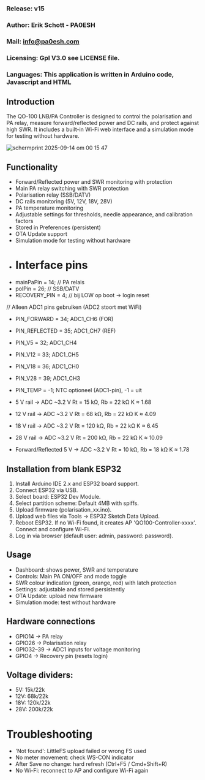 
### Release: v15
### Author: Erik Schott - PA0ESH
### Mail: info@pa0esh.com
### Licensing: Gpl V3.0 see LICENSE file.
### Languages: This application is written in Arduino code, Javascript and HTML


## Introduction
The QO-100 LNB/PA Controller is designed to control the polarisation and PA relay, measure forward/reflected power and DC rails, and protect against high SWR. It includes a built-in Wi-Fi web interface and a simulation mode for testing without hardware.

![schermprint 2025-09-14 om 00 15 47](https://github.com/user-attachments/assets/f8ee8201-3f2f-435c-aaaf-810131394f56)


## Functionality
- Forward/Reflected power and SWR monitoring with protection
- Main PA relay switching with SWR protection
- Polarisation relay (SSB/DATV)
- DC rails monitoring (5V, 12V, 18V, 28V)
- PA temperature monitoring
- Adjustable settings for thresholds, needle appearance, and calibration factors
- Stored in Preferences (persistent)
- OTA Update support
- Simulation mode for testing without hardware
- # Interface pins
- mainPaPin    = 14;   // PA relais
- polPin       = 26;   // SSB/DATV
- RECOVERY_PIN = 4;    // bij LOW op boot -> login reset

// Alleen ADC1 pins gebruiken (ADC2 stoort met WiFi)
- PIN_FORWARD   = 34;  ADC1_CH6  (FOR)
- PIN_REFLECTED = 35;  ADC1_CH7  (REF)
- PIN_V5        = 32;  ADC1_CH4
- PIN_V12       = 33;  ADC1_CH5
- PIN_V18       = 36;  ADC1_CH0
- PIN_V28       = 39;  ADC1_CH3
- PIN_TEMP      = -1;  NTC optioneel (ADC1-pin), -1 = uit

- 5 V rail → ADC ~3.2 V Rt = 15 kΩ, Rb = 22 kΩ K ≈ 1.68
- 12 V rail → ADC ~3.2 V Rt = 68 kΩ, Rb = 22 kΩ K ≈ 4.09
- 18 V rail → ADC ~3.2 V Rt = 120 kΩ, Rb = 22 kΩ K ≈ 6.45
- 28 V rail → ADC ~3.2 V Rt = 200 kΩ, Rb = 22 kΩ K ≈ 10.09
- Forward/Reflected 5 V → ADC ~3.2 V Rt = 10 kΩ, Rb = 18 kΩ K ≈ 1.78

## Installation from blank ESP32
1. Install Arduino IDE 2.x and ESP32 board support.
2. Connect ESP32 via USB.
3. Select board: ESP32 Dev Module.
4. Select partition scheme: Default 4MB with spiffs.
5. Upload firmware (polarisation_xx.ino).
6. Upload web files via Tools → ESP32 Sketch Data Upload.
7. Reboot ESP32. If no Wi-Fi found, it creates AP 'QO100-Controller-xxxx'. Connect and configure Wi-Fi.
8. Log in via browser (default user: admin, password: password).
## Usage
- Dashboard: shows power, SWR and temperature
- Controls: Main PA ON/OFF and mode toggle
- SWR colour indication (green, orange, red) with latch protection
- Settings: adjustable and stored persistently
- OTA Update: upload new firmware
- Simulation mode: test without hardware

## Hardware connections
- GPIO14 → PA relay
- GPIO26 → Polarisation relay
- GPIO32–39 → ADC1 inputs for voltage monitoring
- GPIO4 → Recovery pin (resets login)
## Voltage dividers:
- 5V: 15k/22k
- 12V: 68k/22k
- 18V: 120k/22k
- 28V: 200k/22k
#  Troubleshooting
- 'Not found': LittleFS upload failed or wrong FS used
- No meter movement: check WS-CON indicator
- After Save no change: hard refresh (Ctrl+F5 / Cmd+Shift+R)
- No Wi-Fi: reconnect to AP and configure Wi-Fi again

